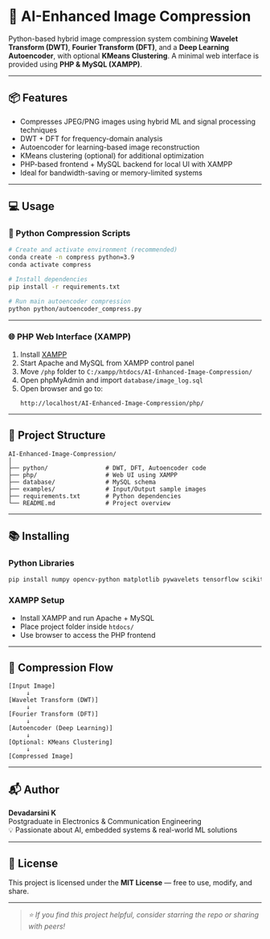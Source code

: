 # 🧠 AI-Enhanced Image Compression

Python-based hybrid image compression system combining **Wavelet Transform (DWT)**, **Fourier Transform (DFT)**, and a **Deep Learning Autoencoder**, with optional **KMeans Clustering**. A minimal web interface is provided using **PHP & MySQL (XAMPP)**.

---

## 📦 Features

- Compresses JPEG/PNG images using hybrid ML and signal processing techniques
- DWT + DFT for frequency-domain analysis
- Autoencoder for learning-based image reconstruction
- KMeans clustering (optional) for additional optimization
- PHP-based frontend + MySQL backend for local UI with XAMPP
- Ideal for bandwidth-saving or memory-limited systems

---

## 💻 Usage

### 🧠 Python Compression Scripts

```bash
# Create and activate environment (recommended)
conda create -n compress python=3.9
conda activate compress

# Install dependencies
pip install -r requirements.txt

# Run main autoencoder compression
python python/autoencoder_compress.py
```

---

### 🌐 PHP Web Interface (XAMPP)

1. Install [XAMPP](https://www.apachefriends.org/)
2. Start Apache and MySQL from XAMPP control panel
3. Move `/php` folder to `C:/xampp/htdocs/AI-Enhanced-Image-Compression/`
4. Open phpMyAdmin and import `database/image_log.sql`
5. Open browser and go to:
   ```
   http://localhost/AI-Enhanced-Image-Compression/php/
   ```

---

## 📁 Project Structure

```
AI-Enhanced-Image-Compression/
│
├── python/                # DWT, DFT, Autoencoder code
├── php/                   # Web UI using XAMPP
├── database/              # MySQL schema
├── examples/              # Input/Output sample images
├── requirements.txt       # Python dependencies
└── README.md              # Project overview
```

---

## 📚 Installing

### Python Libraries

```bash
pip install numpy opencv-python matplotlib pywavelets tensorflow scikit-learn
```

### XAMPP Setup

- Install XAMPP and run Apache + MySQL
- Place project folder inside `htdocs/`
- Use browser to access the PHP frontend

---

## 🧠 Compression Flow

```text
[Input Image]
     ↓
[Wavelet Transform (DWT)]
     ↓
[Fourier Transform (DFT)]
     ↓
[Autoencoder (Deep Learning)]
     ↓
[Optional: KMeans Clustering]
     ↓
[Compressed Image]
```

---

## 📬 Author

**Devadarsini K**  
Postgraduate in Electronics & Communication Engineering  
💡 Passionate about AI, embedded systems & real-world ML solutions

---

## 📄 License

This project is licensed under the **MIT License** — free to use, modify, and share.

---

> _⭐️ If you find this project helpful, consider starring the repo or sharing with peers!_
